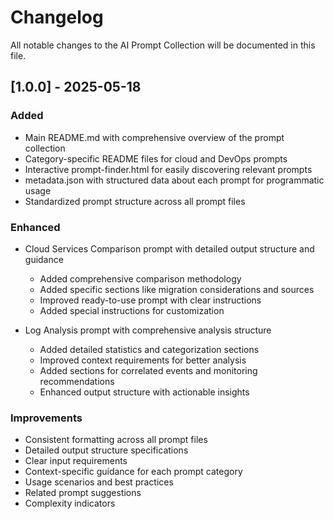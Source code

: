 # Changelog

All notable changes to the AI Prompt Collection will be documented in this file.

## [1.0.0] - 2025-05-18

### Added
- Main README.md with comprehensive overview of the prompt collection
- Category-specific README files for cloud and DevOps prompts
- Interactive prompt-finder.html for easily discovering relevant prompts
- metadata.json with structured data about each prompt for programmatic usage
- Standardized prompt structure across all prompt files

### Enhanced
- Cloud Services Comparison prompt with detailed output structure and guidance
  - Added comprehensive comparison methodology
  - Added specific sections like migration considerations and sources
  - Improved ready-to-use prompt with clear instructions
  - Added special instructions for customization
  
- Log Analysis prompt with comprehensive analysis structure
  - Added detailed statistics and categorization sections
  - Improved context requirements for better analysis
  - Added sections for correlated events and monitoring recommendations
  - Enhanced output structure with actionable insights

### Improvements
- Consistent formatting across all prompt files
- Detailed output structure specifications
- Clear input requirements
- Context-specific guidance for each prompt category
- Usage scenarios and best practices
- Related prompt suggestions
- Complexity indicators
